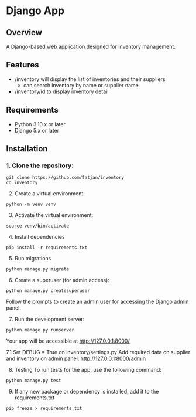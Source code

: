 # Django App

## Overview

A Django-based web application designed for inventory management.

## Features

- /inventory will display the list of inventories and their suppliers
    - can search inventory by name or supplier name
- /inventory/id to display inventory detail

## Requirements

- Python 3.10.x or later
- Django 5.x or later

## Installation

### 1. Clone the repository:

```
git clone https://github.com/fatjan/inventory
cd inventory
```

2. Create a virtual environment:
```
python -m venv venv
```

3. Activate the virtual environment:
```
source venv/bin/activate
```

4. Install dependencies
```
pip install -r requirements.txt
```

5. Run migrations
```
python manage.py migrate
```

6. Create a superuser (for admin access):
```
python manage.py createsuperuser
```
Follow the prompts to create an admin user for accessing the Django admin panel.

7. Run the development server:
```
python manage.py runserver
```

Your app will be accessible at http://127.0.0.1:8000/

7.1 Set DEBUG = True on inventory/settings.py
Add required data on supplier and inventory on admin panel: http://127.0.0.1:8000/admin

8. Testing
To run tests for the app, use the following command:
```
python manage.py test
```

9. If any new package or dependency is installed, add it to the requirements.txt
```
pip freeze > requirements.txt
```